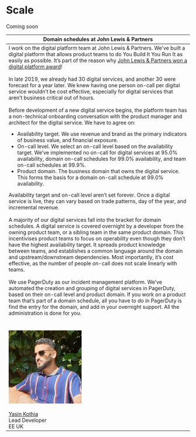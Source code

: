 # Scale

Coming soon

|Domain schedules at John Lewis & Partners|
|---|
|I work on the digital platform team at John Lewis & Partners. We’ve built a digital platform that allows product teams to do You Build It You Run It as easily as possible. It’s part of the reason why [John Lewis & Partners won a digital platform award](https://medium.com/john-lewis-software-engineering/our-award-winning-john-lewis-digital-platform-2d093e03d542)!<br><br>In late 2019, we already had 30 digital services, and another 30 were forecast for a year later. We knew having one person on-call per digital service wouldn’t be cost effective, especially for digital services that aren’t business critical out of hours.<br><br>Before development of a new digital service begins, the platform team has a non-technical onboarding conversation with the product manager and architect for the digital service. We have to agree on:<ul><li>Availability target. We use revenue and brand as the primary indicators of business value, and financial exposure.</li><li>On-call level. We select an on-call level based on the availability target. We’ve implemented no on-call for digital services at 95.0% availability, domain on-call schedules for 99.0% availability, and team on-call schedules at 99.9%.</li><li>Product domain. The business domain that owns the digital service. This forms the basis for a domain on-call schedule at 99.0% availability.</li></ul>Availability target and on-call level aren’t set forever. Once a digital service is live, they can vary based on trade patterns, day of the year, and incremental revenue.<br><br>A majority of our digital services fall into the bracket for domain schedules. A digital service is covered overnight by a developer from the owning product team, or a sibling team in the same product domain. This incentivises product teams to focus on operability even though they don’t have the highest availability target. It spreads product knowledge between teams, and establishes a common language around the domain and upstream/downstream dependencies. Most importantly, it’s cost effective, as the number of people on-call does not scale linearly with teams.<br><br>We use PagerDuty as our incident management platform. We’ve automated the creation and grouping of digital services in PagerDuty, based on their on-call level and product domain. If you work on a product team that’s part of a domain schedule, all you have to do in PagerDuty is find the entry for the domain, and add in your overnight support. All the administration is done for you. 
<br><br>![Yasin Kothia](../.gitbook/assets/practices/yasin-kothia.jpg)<br><br>[Yasin Kothia](https://www.linkedin.com/in/yasinkothia/)<br>Lead Developer<br>EE UK|